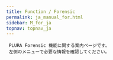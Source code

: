 ```yaml
---
title: Function / Forensic
permalink: ja_manual_for.html
sidebar: M_for_ja
topnav: topnav_ja
---
```


     PLURA Forensic 機能に関する案内ページです。
     左側のメニューで必要な情報を確認してください。